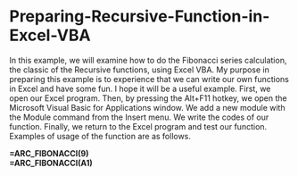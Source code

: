 # Preparing-Recursive-Function-in-Excel-VBA
<p>In this example, we will examine how to do the Fibonacci series calculation, the classic of the Recursive functions, using Excel VBA. My purpose in preparing this example is to experience that we can write our own functions in Excel and have some fun. I hope it will be a useful example.
First, we open our Excel program. Then, by pressing the Alt+F11 hotkey, we open the Microsoft Visual Basic for Applications window. We add a new module with the Module command from the Insert menu. We write the codes of our function. Finally, we return to the Excel program and test our function. Examples of usage of the function are as follows.<br></p>
<p>
<b>
=ARC_FIBONACCI(9)<br>
=ARC_FIBONACCI(A1)
</b>
</p>
